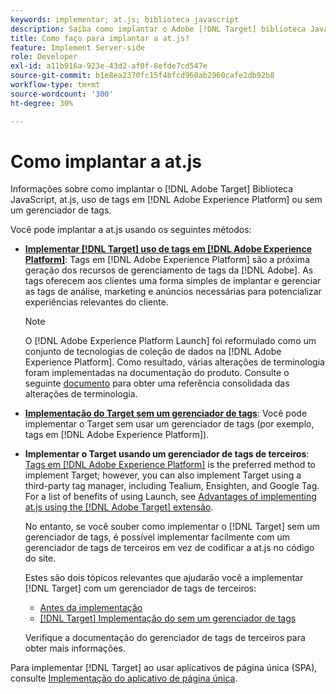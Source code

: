 ```yaml
---
keywords: implementar; at.js; biblioteca javascript
description: Saiba como implantar o Adobe [!DNL Target] biblioteca JavaScript da at.js usando tags no Adobe Experience Platform ou sem um gerenciador de tags.
title: Como faço para implantar a at.js?
feature: Implement Server-side
role: Developer
exl-id: a11b916a-923e-43d2-af0f-8efde7cd547e
source-git-commit: b1e8ea2370fc15f4bfcd960ab2960cafe2db92b8
workflow-type: tm+mt
source-wordcount: '300'
ht-degree: 30%

---
```


# Como implantar a at.js

Informações sobre como implantar o [!DNL Adobe Target] Biblioteca JavaScript, at.js, uso de tags em [!DNL Adobe Experience Platform] ou sem um gerenciador de tags.

Você pode implantar a at.js usando os seguintes métodos:

* **[Implementar [!DNL Target] uso de tags em [!DNL Adobe Experience Platform]](https://developer.adobe.com/target/implement/client-side/atjs/how-to-deployatjs/implement-target-using-adobe-launch/)**: Tags em [!DNL Adobe Experience Platform] são a próxima geração dos recursos de gerenciamento de tags da [!DNL Adobe]. As tags oferecem aos clientes uma forma simples de implantar e gerenciar as tags de análise, marketing e anúncios necessárias para potencializar experiências relevantes do cliente.

   >[!NOTE]
   >
   >O [!DNL Adobe Experience Platform Launch] foi reformulado como um conjunto de tecnologias de coleção de dados na [!DNL Adobe Experience Platform]. Como resultado, várias alterações de terminologia foram implementadas na documentação do produto. Consulte o seguinte [documento](https://experienceleague.adobe.com/docs/experience-platform/tags/term-updates.html?lang=pt-BR) para obter uma referência consolidada das alterações de terminologia.

* **[Implementação do Target sem um gerenciador de tags](https://developer.adobe.com/target/implement/client-side/atjs/how-to-deployatjs/implement-target-without-a-tag-manager/)**: Você pode implementar o Target sem usar um gerenciador de tags (por exemplo, tags em [!DNL Adobe Experience Platform]).
* **Implementar o Target usando um gerenciador de tags de terceiros**: [Tags em [!DNL Adobe Experience Platform]](https://developer.adobe.com/target/implement/client-side/atjs/how-to-deployatjs/implement-target-using-adobe-launch/) is the preferred method to implement Target; however, you can also implement Target using a third-party tag manager, including Tealium, Ensighten, and Google Tag. For a list of benefits of using Launch, see [Advantages of implementing at.js using the [!DNL Adobe Target] extensão](https://developer.adobe.com/target/implement/client-side/atjs/how-to-deployatjs/implement-target-using-adobe-launch/).

   No entanto, se você souber como implementar o [!DNL Target] sem um gerenciador de tags, é possível implementar facilmente com um gerenciador de tags de terceiros em vez de codificar a at.js no código do site.

   Estes são dois tópicos relevantes que ajudarão você a implementar [!DNL Target] com um gerenciador de tags de terceiros:

   * [Antes da implementação](https://developer.adobe.com/target/before-implement/)
   * [ [!DNL Target] Implementação do sem um gerenciador de tags](https://developer.adobe.com/target/implement/client-side/atjs/how-to-deployatjs/implement-target-without-a-tag-manager/)

   Verifique a documentação do gerenciador de tags de terceiros para obter mais informações.

Para implementar [!DNL Target] ao usar aplicativos de página única (SPA), consulte [Implementação do aplicativo de página única](https://developer.adobe.com/target/implement/client-side/atjs/how-to-deployatjs/target-atjs-single-page-application/).
